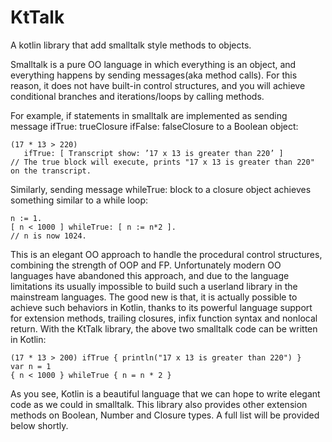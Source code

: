 # KtTalk
A kotlin library that add smalltalk style methods to objects.

Smalltalk is a pure OO language in which everything is an object, and everything happens by sending messages(aka method calls). For this reason, it does not have built-in control structures, and you will achieve conditional branches and iterations/loops by calling methods. 

For example, if statements in smalltalk are implemented as sending message ifTrue: trueClosure ifFalse: falseClosure to a Boolean object:

```
(17 * 13 > 220) 
   ifTrue: [ Transcript show: ’17 x 13 is greater than 220’ ] 
// The true block will execute, prints "17 x 13 is greater than 220" on the transcript. 
```

Similarly, sending message whileTrue: block to a closure object achieves something similar to a while loop: 

```
n := 1. 
[ n < 1000 ] whileTrue: [ n := n*2 ]. 
// n is now 1024.
```

This is an elegant OO approach to handle the procedural control structures, combining the strength of OOP and FP. Unfortunately modern OO languages have abandoned this approach, and due to the language limitations its usually impossible to build such a userland library in the mainstream languages. The good new is that, it is actually possible to achieve such behaviors in Kotlin, thanks to its powerful language support for extension methods, trailing closures, infix function syntax and nonlocal return. With the KtTalk library, the above two smalltalk code can be written in Kotlin: 

```
(17 * 13 > 200) ifTrue { println("17 x 13 is greater than 220") }
var n = 1
{ n < 1000 } whileTrue { n = n * 2 }
```

As you see, Kotlin is a beautiful language that we can hope to write elegant code as we could in smalltalk. This library also provides other extension methods on Boolean, Number and Closure types. A full list will be provided below shortly. 
